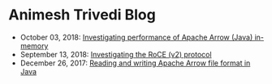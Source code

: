 # Animesh Trivedi Blog
  * October 03, 2018: [Investigating performance of Apache Arrow (Java) in-memory](https://github.com/animeshtrivedi/blog/blob/master/post/2018-10-03-arrow-binary.md)
  * September 13, 2018: [Investigating the RoCE (v2) protocol](https://github.com/animeshtrivedi/blog/blob/master/post/2018-09-13-RoCEv2-header.md)
  * December 26, 2017: [Reading and writing Apache Arrow file format in Java
](https://github.com/animeshtrivedi/blog/blob/master/post/2017-12-26-arrow.md) 

